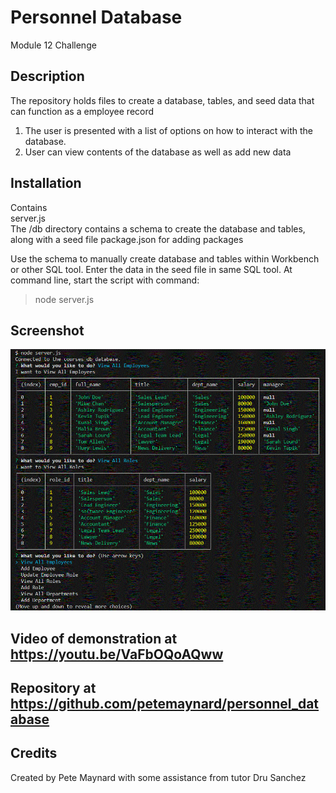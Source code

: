 # Personnel Database
Module 12 Challenge

## Description

The repository holds files to create a database, tables, and seed data that can function as a employee record
  1) The user is presented with a list of options on how to interact with the database.
  2) User can view contents of the database as well as add new data


## Installation

Contains\
  server.js\
  The /db directory contains a schema to create the database and tables, along with a seed file
  package.json for adding packages

  Use the schema to manually create database and tables within Workbench or other SQL tool.
  Enter the data in the seed file in same SQL tool.
  At command line, start the script with command:
  > node server.js


## Screenshot

![Picture of note taker](./screenshot.gif)


## Video of demonstration at https://youtu.be/VaFbOQoAQww

## Repository at https://github.com/petemaynard/personnel_database

## Credits

Created by Pete Maynard
with some assistance from tutor Dru Sanchez



